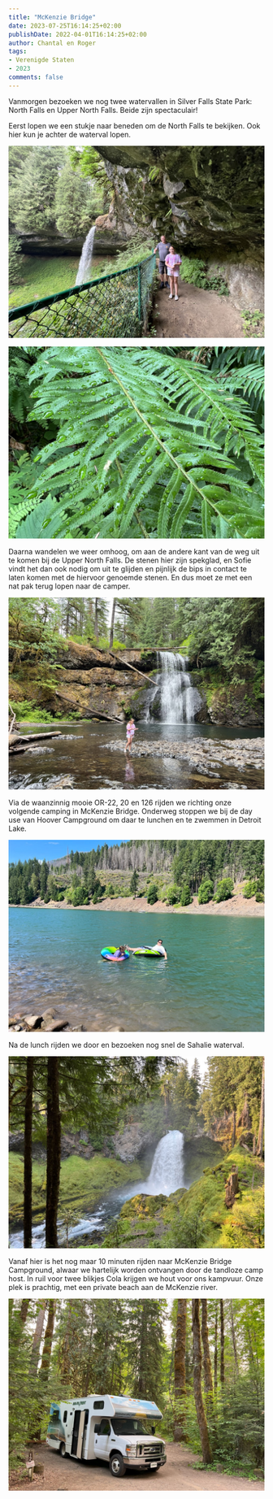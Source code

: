 ```yaml
---
title: "McKenzie Bridge"
date: 2023-07-25T16:14:25+02:00
publishDate: 2022-04-01T16:14:25+02:00
author: Chantal en Roger
tags:
- Verenigde Staten
- 2023
comments: false
---
```


Vanmorgen bezoeken we nog twee watervallen in Silver Falls State Park: North Falls en Upper North Falls. Beide zijn spectaculair!

Eerst lopen we een stukje naar beneden om de North Falls te bekijken. Ook hier kun je achter de waterval lopen.

![Silver Falls State Park](./images/IMG_6847.JPG)

![Silver Falls State Park](./images/IMG_6851.JPG)

Daarna wandelen we weer omhoog, om aan de andere kant van de weg uit te komen bij de Upper North Falls. De stenen hier zijn spekglad, en Sofie vindt het dan ook nodig om uit te glijden en pijnlijk de bips in contact te laten komen met de hiervoor genoemde stenen. En dus moet ze met een nat pak terug lopen naar de camper.

![Silver Falls State Park](./images/IMG_6859.JPG)

Via de waanzinnig mooie OR-22, 20 en 126 rijden we richting onze volgende camping in McKenzie Bridge. Onderweg stoppen we bij de day use van Hoover Campground om daar te lunchen en te zwemmen in Detroit Lake.

![Detroit Lake](./images/IMG_3341.jpg)

Na de lunch rijden we door en bezoeken nog snel de Sahalie waterval.

![Sahalie](./images/IMG_6865.JPG)

Vanaf hier is het nog maar 10 minuten rijden naar McKenzie Bridge Campground, alwaar we hartelijk worden ontvangen door de tandloze camp host. In ruil voor twee blikjes Cola krijgen we hout voor ons kampvuur. Onze plek is prachtig, met een private beach aan de McKenzie river.

![McKenzie Bridge Campground](./images/IMG_3344.jpg)
